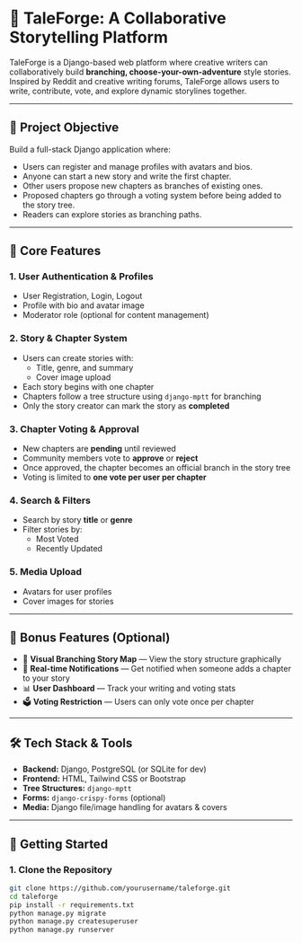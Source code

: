 # 📖 TaleForge: A Collaborative Storytelling Platform

TaleForge is a Django-based web platform where creative writers can collaboratively build **branching, choose-your-own-adventure** style stories. Inspired by Reddit and creative writing forums, TaleForge allows users to write, contribute, vote, and explore dynamic storylines together.

---

## 🎯 Project Objective

Build a full-stack Django application where:

- Users can register and manage profiles with avatars and bios.
- Anyone can start a new story and write the first chapter.
- Other users propose new chapters as branches of existing ones.
- Proposed chapters go through a voting system before being added to the story tree.
- Readers can explore stories as branching paths.

---

## 🧱 Core Features

### 1. User Authentication & Profiles
- User Registration, Login, Logout
- Profile with bio and avatar image
- Moderator role (optional for content management)

### 2. Story & Chapter System
- Users can create stories with:
  - Title, genre, and summary
  - Cover image upload
- Each story begins with one chapter
- Chapters follow a tree structure using `django-mptt` for branching
- Only the story creator can mark the story as **completed**

### 3. Chapter Voting & Approval
- New chapters are **pending** until reviewed
- Community members vote to **approve** or **reject**
- Once approved, the chapter becomes an official branch in the story tree
- Voting is limited to **one vote per user per chapter**

### 4. Search & Filters
- Search by story **title** or **genre**
- Filter stories by:
  - Most Voted
  - Recently Updated

### 5. Media Upload
- Avatars for user profiles
- Cover images for stories

---

## 🌟 Bonus Features (Optional)
- 🧭 **Visual Branching Story Map** — View the story structure graphically
- 🔔 **Real-time Notifications** — Get notified when someone adds a chapter to your story
- 📊 **User Dashboard** — Track your writing and voting stats
- 🗳 **Voting Restriction** — Users can only vote once per chapter

---

## 🛠 Tech Stack & Tools

- **Backend:** Django, PostgreSQL (or SQLite for dev)
- **Frontend:** HTML, Tailwind CSS or Bootstrap
- **Tree Structures:** `django-mptt`
- **Forms:** `django-crispy-forms` (optional)
- **Media:** Django file/image handling for avatars & covers

---

## 🚀 Getting Started

### 1. Clone the Repository
```bash
git clone https://github.com/yourusername/taleforge.git
cd taleforge
pip install -r requirements.txt
python manage.py migrate
python manage.py createsuperuser
python manage.py runserver
